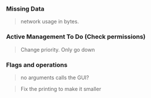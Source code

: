 ### Missing Data
> network usage in bytes.

### Active Management To Do (Check permissions)

> Change priority. Only go down

### Flags and operations
> no arguments calls the GUI?

> Fix the printing to make it smaller
